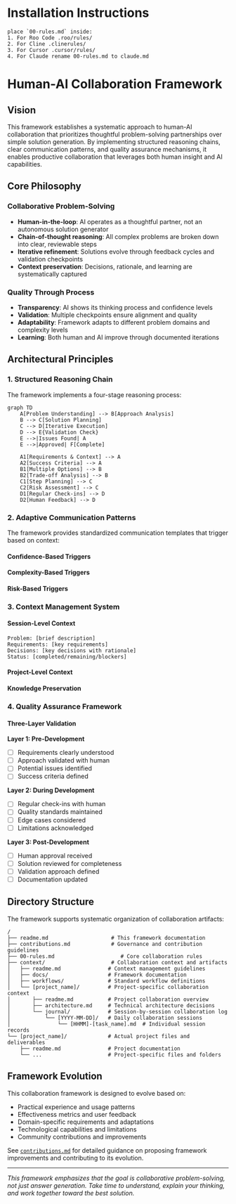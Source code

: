 # Installation Instructions

```markdowns
place `00-rules.md` inside:
1. For Roo Code .roo/rules/
2. For Cline .clinerules/
3. For Cursor .cursor/rules/
4. For Claude rename 00-rules.md to claude.md
```

# Human-AI Collaboration Framework

## Vision

This framework establishes a systematic approach to human-AI collaboration that prioritizes thoughtful problem-solving partnerships over simple solution generation. By implementing structured reasoning chains, clear communication patterns, and quality assurance mechanisms, it enables productive collaboration that leverages both human insight and AI capabilities.

## Core Philosophy

### Collaborative Problem-Solving
- **Human-in-the-loop**: AI operates as a thoughtful partner, not an autonomous solution generator
- **Chain-of-thought reasoning**: All complex problems are broken down into clear, reviewable steps
- **Iterative refinement**: Solutions evolve through feedback cycles and validation checkpoints
- **Context preservation**: Decisions, rationale, and learning are systematically captured

### Quality Through Process
- **Transparency**: AI shows its thinking process and confidence levels
- **Validation**: Multiple checkpoints ensure alignment and quality
- **Adaptability**: Framework adapts to different problem domains and complexity levels
- **Learning**: Both human and AI improve through documented iterations

## Architectural Principles

### 1. Structured Reasoning Chain

The framework implements a four-stage reasoning process:

```mermaid
graph TD
    A[Problem Understanding] --> B[Approach Analysis]
    B --> C[Solution Planning]
    C --> D[Iterative Execution]
    D --> E{Validation Check}
    E -->|Issues Found| A
    E -->|Approved| F[Complete]
    
    A1[Requirements & Context] --> A
    A2[Success Criteria] --> A
    B1[Multiple Options] --> B
    B2[Trade-off Analysis] --> B
    C1[Step Planning] --> C
    C2[Risk Assessment] --> C
    D1[Regular Check-ins] --> D
    D2[Human Feedback] --> D
```

### 2. Adaptive Communication Patterns

The framework provides standardized communication templates that trigger based on context:

#### Confidence-Based Triggers

#### Complexity-Based Triggers

#### Risk-Based Triggers

### 3. Context Management System

#### Session-Level Context
```
Problem: [brief description]
Requirements: [key requirements]
Decisions: [key decisions with rationale]
Status: [completed/remaining/blockers]
```

#### Project-Level Context

#### Knowledge Preservation

### 4. Quality Assurance Framework

#### Three-Layer Validation

**Layer 1: Pre-Development**
- [ ] Requirements clearly understood
- [ ] Approach validated with human
- [ ] Potential issues identified
- [ ] Success criteria defined

**Layer 2: During Development**
- [ ] Regular check-ins with human
- [ ] Quality standards maintained
- [ ] Edge cases considered
- [ ] Limitations acknowledged

**Layer 3: Post-Development**
- [ ] Human approval received
- [ ] Solution reviewed for completeness
- [ ] Validation approach defined
- [ ] Documentation updated

## Directory Structure

The framework supports systematic organization of collaboration artifacts:

```
/
├── readme.md                    # This framework documentation
├── contributions.md             # Governance and contribution guidelines
├── 00-rules.md                     # Core collaboration rules
├── context/                     # Collaboration context and artifacts
│   ├── readme.md               # Context management guidelines
│   ├── docs/                   # Framework documentation
│   ├── workflows/              # Standard workflow definitions
│   └── [project_name]/         # Project-specific collaboration context
│       ├── readme.md           # Project collaboration overview
│       ├── architecture.md     # Technical architecture decisions
│       └── journal/            # Session-by-session collaboration log
│           └── [YYYY-MM-DD]/   # Daily collaboration sessions
│               └── [HHMM]-[task_name].md  # Individual session records
└── [project_name]/             # Actual project files and deliverables
    ├── readme.md               # Project documentation
    └── ...                     # Project-specific files and folders
```

## Framework Evolution

This collaboration framework is designed to evolve based on:
- Practical experience and usage patterns
- Effectiveness metrics and user feedback
- Domain-specific requirements and adaptations
- Technological capabilities and limitations
- Community contributions and improvements

See [`contributions.md`](contributions.md) for detailed guidance on proposing framework improvements and contributing to its evolution.

---

*This framework emphasizes that the goal is collaborative problem-solving, not just answer generation. Take time to understand, explain your thinking, and work together toward the best solution.*
